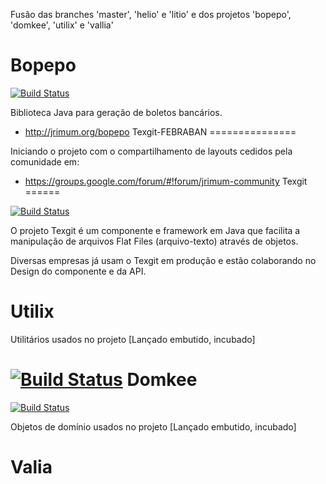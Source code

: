 Fusão das branches 'master', 'helio' e 'litio' e dos projetos 'bopepo', 'domkee', 'utilix' e 'vallia'


Bopepo
======

[![Build Status](https://ci-jrimum.rhcloud.com/buildStatus/icon?job=Bopepo)](https://ci-jrimum.rhcloud.com)

Biblioteca Java para geração de boletos bancários.

 * http://jrimum.org/bopepo
Texgit-FEBRABAN
===============

Iniciando o projeto com o compartilhamento de layouts cedidos pela comunidade em: 

 * https://groups.google.com/forum/#!forum/jrimum-community
Texgit
======

[![Build Status](https://ci-jrimum.rhcloud.com/buildStatus/icon?job=Texgit)](https://ci-jrimum.rhcloud.com)

O projeto Texgit é um componente e framework em Java que facilita a manipulação de arquivos Flat Files (arquivo-texto) através de objetos.

Diversas empresas já usam o Texgit em produção e estão colaborando no Design do componente e da API.


Utilix
======

Utilitários usados no projeto [Lançado embutido, incubado]

[![Build Status](https://ci-jrimum.rhcloud.com/buildStatus/icon?job=Utilix)](https://ci-jrimum.rhcloud.com)
Domkee
======

[![Build Status](https://ci-jrimum.rhcloud.com/buildStatus/icon?job=Domkee)](https://ci-jrimum.rhcloud.com)

Objetos de domínio usados no projeto [Lançado embutido, incubado]

Valia
======
